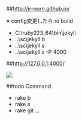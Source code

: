 
##<a href="http://ir-norn.github.io/">http://ir-norn.github.io/</a>

※ config変更したら re build

- C:\ruby223_64\bin\jekyll
- ..\sc\jekyll b
- ..\sc\jekyll s
- ..\sc\jekyll s -P 4000

##<a href="http://127.0.0.1:4000/">http://127.0.0.1:4000/</a>

<img src="http://ir-norn.github.io/images/illust4.jpg">


##todo Command

- rake b
- rake s
- rake git ...
